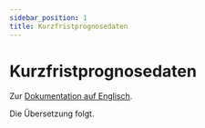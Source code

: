 ```yaml
---
sidebar_position: 1
title: Kurzfristprognosedaten
---
```


# Kurzfristprognosedaten

Zur [Dokumentation auf Englisch](https://opendatadocs.meteoswiss.ch/e-forecast-data/e1-short-term-forecast-data).

Die Übersetzung folgt.
